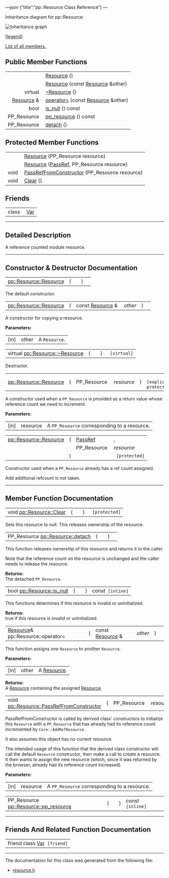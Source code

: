 —json {“title”:“pp::Resource Class Reference”} —

Inheritance diagram for pp::Resource:

![Inheritance graph](/docs/native-client/pepper_beta/cpp/classpp_1_1_resource__inherit__graph.png)

<span class="legend">\[[legend](/docs/native-client/pepper_beta/cpp/graph_legend/)\]</span>

[List of all members.](/docs/native-client/pepper_beta/cpp/classpp_1_1_resource-members/)

Public Member Functions
-----------------------

<table><tbody><tr class="odd"><td style="text-align: right;"> </td><td><a href="/docs/native-client/pepper_beta/cpp/classpp_1_1_resource#a56679e93a58101c8dce5dc510811a094" class="el">Resource</a> ()</td></tr><tr class="even"><td style="text-align: right;"> </td><td><a href="/docs/native-client/pepper_beta/cpp/classpp_1_1_resource#ab0f664099ca06367180f220ea7e0b831" class="el">Resource</a> (const <a href="/docs/native-client/pepper_beta/cpp/classpp_1_1_resource/" class="el">Resource</a> &amp;other)</td></tr><tr class="odd"><td style="text-align: right;">virtual </td><td><a href="/docs/native-client/pepper_beta/cpp/classpp_1_1_resource#a081165265e2bd8217eaa2be2aeeb3aa3" class="el">~Resource</a> ()</td></tr><tr class="even"><td style="text-align: right;"><a href="/docs/native-client/pepper_beta/cpp/classpp_1_1_resource/" class="el">Resource</a> &amp; </td><td><a href="/docs/native-client/pepper_beta/cpp/classpp_1_1_resource#aaf808a98bdaa7998d82e19514aa87423" class="el">operator=</a> (const <a href="/docs/native-client/pepper_beta/cpp/classpp_1_1_resource/" class="el">Resource</a> &amp;other)</td></tr><tr class="odd"><td style="text-align: right;">bool </td><td><a href="/docs/native-client/pepper_beta/cpp/classpp_1_1_resource#a859068e34cdc2dc0b78754c255323aa9" class="el">is_null</a> () const</td></tr><tr class="even"><td style="text-align: right;">PP_Resource </td><td><a href="/docs/native-client/pepper_beta/cpp/classpp_1_1_resource#a46a6123de0b007ad3fcb6f666534ccb4" class="el">pp_resource</a> () const</td></tr><tr class="odd"><td style="text-align: right;">PP_Resource </td><td><a href="/docs/native-client/pepper_beta/cpp/classpp_1_1_resource#a81b9246381bdddacca3ac25f6ded2bfd" class="el">detach</a> ()</td></tr></tbody></table>

Protected Member Functions
--------------------------

<table><tbody><tr class="odd"><td style="text-align: right;"> </td><td><a href="/docs/native-client/pepper_beta/cpp/classpp_1_1_resource#a555de93fdf4793f7db1183bf71d20580" class="el">Resource</a> (PP_Resource resource)</td></tr><tr class="even"><td style="text-align: right;"> </td><td><a href="/docs/native-client/pepper_beta/cpp/classpp_1_1_resource#a907d3d6b7e292587c8cb9ff30d0a418d" class="el">Resource</a> (<a href="/docs/native-client/pepper_beta/cpp/namespacepp#a339083c1beec620267bf8b3c55decaa5" class="el">PassRef</a>, PP_Resource resource)</td></tr><tr class="odd"><td style="text-align: right;">void </td><td><a href="/docs/native-client/pepper_beta/cpp/classpp_1_1_resource#a3eda014529127a818df8d5bb5ec2fdf0" class="el">PassRefFromConstructor</a> (PP_Resource resource)</td></tr><tr class="even"><td style="text-align: right;">void </td><td><a href="/docs/native-client/pepper_beta/cpp/classpp_1_1_resource#ad4016f37d3022863ca0188acb26ac9c4" class="el">Clear</a> ()</td></tr></tbody></table>

Friends
-------

<table><tbody><tr class="odd"><td style="text-align: right;">class </td><td><a href="/docs/native-client/pepper_beta/cpp/classpp_1_1_resource#a966ff6c3e1475d52398924cc6d3cbb6d" class="el">Var</a></td></tr></tbody></table>

------------------------------------------------------------------------

<span id="details" class="anchor" style="margin: 0;"></span>

Detailed Description
--------------------

A reference counted module resource.

------------------------------------------------------------------------

Constructor & Destructor Documentation
--------------------------------------

<span id="a56679e93a58101c8dce5dc510811a094" class="anchor" style="margin: 0;"></span>

<table><tbody><tr class="odd"><td><a href="/docs/native-client/pepper_beta/cpp/classpp_1_1_resource#a56679e93a58101c8dce5dc510811a094" class="el">pp::Resource::Resource</a></td><td>(</td><td></td><td>)</td><td></td></tr></tbody></table>

The default constructor.

<span id="ab0f664099ca06367180f220ea7e0b831" class="anchor" style="margin: 0;"></span>

<table><tbody><tr class="odd"><td><a href="/docs/native-client/pepper_beta/cpp/classpp_1_1_resource#a56679e93a58101c8dce5dc510811a094" class="el">pp::Resource::Resource</a></td><td>(</td><td>const <a href="/docs/native-client/pepper_beta/cpp/classpp_1_1_resource/" class="el">Resource</a> &amp; </td><td><em>other</em></td><td>)</td><td></td></tr></tbody></table>

A constructor for copying a resource.

**Parameters:**  

<table><tbody><tr class="odd"><td>[in]</td><td>other</td><td>A <code>Resource</code>.</td></tr></tbody></table>

<span id="a081165265e2bd8217eaa2be2aeeb3aa3" class="anchor" style="margin: 0;"></span>

<table><tbody><tr class="odd"><td>virtual <a href="/docs/native-client/pepper_beta/cpp/classpp_1_1_resource#a081165265e2bd8217eaa2be2aeeb3aa3" class="el">pp::Resource::~Resource</a></td><td>(</td><td></td><td>)</td><td><code> [virtual]</code></td></tr></tbody></table>

Destructor.

<span id="a555de93fdf4793f7db1183bf71d20580" class="anchor" style="margin: 0;"></span>

<table><tbody><tr class="odd"><td><a href="/docs/native-client/pepper_beta/cpp/classpp_1_1_resource#a56679e93a58101c8dce5dc510811a094" class="el">pp::Resource::Resource</a></td><td>(</td><td>PP_Resource </td><td><em>resource</em></td><td>)</td><td><code> [explicit, protected]</code></td></tr></tbody></table>

A constructor used when a `PP_Resource` is provided as a return value whose reference count we need to increment.

**Parameters:**  

<table><tbody><tr class="odd"><td>[in]</td><td>resource</td><td>A <code>PP_Resource</code> corresponding to a resource.</td></tr></tbody></table>

<span id="a907d3d6b7e292587c8cb9ff30d0a418d" class="anchor" style="margin: 0;"></span>

<table><tbody><tr class="odd"><td><a href="/docs/native-client/pepper_beta/cpp/classpp_1_1_resource#a56679e93a58101c8dce5dc510811a094" class="el">pp::Resource::Resource</a></td><td>(</td><td><a href="/docs/native-client/pepper_beta/cpp/namespacepp#a339083c1beec620267bf8b3c55decaa5" class="el">PassRef</a> </td><td>,</td></tr><tr class="even"><td></td><td></td><td>PP_Resource </td><td><em>resource</em> </td></tr><tr class="odd"><td></td><td>)</td><td></td><td><code> [protected]</code></td></tr></tbody></table>

Constructor used when a `PP_Resource` already has a ref count assigned.

Add additional refcount is not taken.

------------------------------------------------------------------------

Member Function Documentation
-----------------------------

<span id="ad4016f37d3022863ca0188acb26ac9c4" class="anchor" style="margin: 0;"></span>

<table><tbody><tr class="odd"><td>void <a href="/docs/native-client/pepper_beta/cpp/classpp_1_1_resource#ad4016f37d3022863ca0188acb26ac9c4" class="el">pp::Resource::Clear</a></td><td>(</td><td></td><td>)</td><td><code> [protected]</code></td></tr></tbody></table>

Sets this resource to null. This releases ownership of the resource.

<span id="a81b9246381bdddacca3ac25f6ded2bfd" class="anchor" style="margin: 0;"></span>

<table><tbody><tr class="odd"><td>PP_Resource <a href="/docs/native-client/pepper_beta/cpp/classpp_1_1_resource#a81b9246381bdddacca3ac25f6ded2bfd" class="el">pp::Resource::detach</a></td><td>(</td><td></td><td>)</td><td></td></tr></tbody></table>

This function releases ownership of this resource and returns it to the caller.

Note that the reference count on the resource is unchanged and the caller needs to release the resource.

**Returns:**  
The detached `PP_Resource`.

<span id="a859068e34cdc2dc0b78754c255323aa9" class="anchor" style="margin: 0;"></span>

<table><tbody><tr class="odd"><td>bool <a href="/docs/native-client/pepper_beta/cpp/classpp_1_1_resource#a859068e34cdc2dc0b78754c255323aa9" class="el">pp::Resource::is_null</a></td><td>(</td><td></td><td>)</td><td>const<code> [inline]</code></td></tr></tbody></table>

This functions determines if this resource is invalid or uninitialized.

**Returns:**  
true if this resource is invalid or uninitialized.

<span id="aaf808a98bdaa7998d82e19514aa87423" class="anchor" style="margin: 0;"></span>

<table><tbody><tr class="odd"><td><a href="/docs/native-client/pepper_beta/cpp/classpp_1_1_resource/" class="el">Resource</a>&amp; pp::Resource::operator=</td><td>(</td><td>const <a href="/docs/native-client/pepper_beta/cpp/classpp_1_1_resource/" class="el">Resource</a> &amp; </td><td><em>other</em></td><td>)</td><td></td></tr></tbody></table>

This function assigns one `Resource` to another `Resource`.

**Parameters:**  

<table><tbody><tr class="odd"><td>[in]</td><td>other</td><td>A <a href="/docs/native-client/pepper_beta/cpp/classpp_1_1_resource/" class="el" title="A reference counted module resource.">Resource</a>.</td></tr></tbody></table>

**Returns:**  
A <a href="/docs/native-client/pepper_beta/cpp/classpp_1_1_resource/" class="el" title="A reference counted module resource.">Resource</a> containing the assigned <a href="/docs/native-client/pepper_beta/cpp/classpp_1_1_resource/" class="el" title="A reference counted module resource.">Resource</a>.

<span id="a3eda014529127a818df8d5bb5ec2fdf0" class="anchor" style="margin: 0;"></span>

<table><tbody><tr class="odd"><td>void <a href="/docs/native-client/pepper_beta/cpp/classpp_1_1_resource#a3eda014529127a818df8d5bb5ec2fdf0" class="el">pp::Resource::PassRefFromConstructor</a></td><td>(</td><td>PP_Resource </td><td><em>resource</em></td><td>)</td><td><code> [protected]</code></td></tr></tbody></table>

PassRefFromConstructor is called by derived class’ constructors to initialize this `Resource` with a `PP_Resource` that has already had its reference count incremented by `Core::AddRefResource`.

It also assumes this object has no current resource.

The intended usage of this function that the derived class constructor will call the default `Resource` constructor, then make a call to create a resource. It then wants to assign the new resource (which, since it was returned by the browser, already had its reference count increased).

**Parameters:**  

<table><tbody><tr class="odd"><td>[in]</td><td>resource</td><td>A <code>PP_Resource</code> corresponding to a resource.</td></tr></tbody></table>

<span id="a46a6123de0b007ad3fcb6f666534ccb4" class="anchor" style="margin: 0;"></span>

<table><tbody><tr class="odd"><td>PP_Resource <a href="/docs/native-client/pepper_beta/cpp/classpp_1_1_resource#a46a6123de0b007ad3fcb6f666534ccb4" class="el">pp::Resource::pp_resource</a></td><td>(</td><td></td><td>)</td><td>const<code> [inline]</code></td></tr></tbody></table>

------------------------------------------------------------------------

Friends And Related Function Documentation
------------------------------------------

<span id="a966ff6c3e1475d52398924cc6d3cbb6d" class="anchor" style="margin: 0;"></span>

<table><tbody><tr class="odd"><td>friend class <a href="/docs/native-client/pepper_beta/cpp/classpp_1_1_var/" class="el">Var</a><code> [friend]</code></td></tr></tbody></table>

------------------------------------------------------------------------

The documentation for this class was generated from the following file:

-   <a href="/docs/native-client/pepper_beta/cpp/resource_8h/" class="el">resource.h</a>
